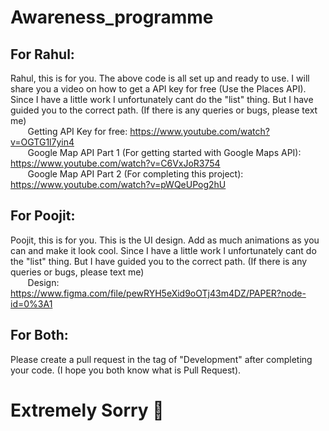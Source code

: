 # Awareness_programme
## For Rahul:
Rahul, this is for you. The above code is all set up and ready to use. I will share you a video on how to get a API key for free (Use the Places API). Since I have a little work
I unfortunately cant do the "list" thing. But I have guided you to the correct path. (If there is any queries or bugs, please text me)  
&nbsp;&nbsp;&nbsp;&nbsp;&nbsp;&nbsp;&nbsp;Getting API Key for free: https://www.youtube.com/watch?v=OGTG1l7yin4  
&nbsp;&nbsp;&nbsp;&nbsp;&nbsp;&nbsp;&nbsp;Google Map API Part 1 (For getting started with Google Maps API): https://www.youtube.com/watch?v=C6VxJoR3754  
&nbsp;&nbsp;&nbsp;&nbsp;&nbsp;&nbsp;&nbsp;Google Map API Part 2 (For completing this project): https://www.youtube.com/watch?v=pWQeUPog2hU

## For Poojit: 
Poojit, this is for you. This is the UI design. Add as much animations as you can and make it look cool. Since I have a little work I unfortunately cant do the "list" thing. But I have guided you to the correct path. (If there is any queries or bugs, please text me)  
&nbsp;&nbsp;&nbsp;&nbsp;&nbsp;&nbsp;&nbsp;Design: https://www.figma.com/file/pewRYH5eXid9oOTj43m4DZ/PAPER?node-id=0%3A1

## For Both:
Please create a pull request in the tag of "Development" after completing your code. (I hope you both know what is Pull Request).

# Extremely Sorry 🙏
